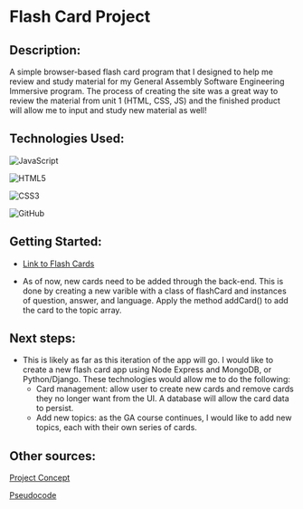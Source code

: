 # Flash Card Project

## Description:
A simple browser-based flash card program that I designed to help me review and study material for my General Assembly Software Engineering Immersive program. The process of creating the site was a great way to review the material from unit 1 (HTML, CSS, JS) and the finished product will allow me to input and study new material as well!

## Technologies Used: 

![JavaScript](https://img.shields.io/badge/javascript-%23323330.svg?style=for-the-badge&logo=javascript&logoColor=%23F7DF1E)

![HTML5](https://img.shields.io/badge/html5-%23E34F26.svg?style=for-the-badge&logo=html5&logoColor=white)

![CSS3](https://img.shields.io/badge/css3-%231572B6.svg?style=for-the-badge&logo=css3&logoColor=white)

![GitHub](https://img.shields.io/badge/github-%23121011.svg?style=for-the-badge&logo=github&logoColor=white)

## Getting Started: 

* [Link to Flash Cards](https://flashcards-ga.netlify.app)

* As of now, new cards need to be added through the back-end. This is done by creating a new varible with a class of flashCard and instances of question, answer, and language. Apply the method addCard() to add the card to the topic array.

## Next steps: 

* This is likely as far as this iteration of the app will go. I would like to create a new flash card app using Node Express and MongoDB, or Python/Django. These technologies would allow me to do the following: 
    * Card management: allow user to create new cards and remove cards they no longer want from the UI. A database will allow the card data to persist.
    * Add new topics: as the GA course continues, I would like to add new topics, each with their own series of cards.

## Other sources: 

[Project Concept](https://whimsical.com/flash-card-V4m9vgEdUeR6wBrFP1uoEr)

[Pseudocode](https://docs.google.com/document/d/1HXmb2ODqQ0ydp3YTev3VLQin7eTN_JiVPLYJTPgww8A/edit)

